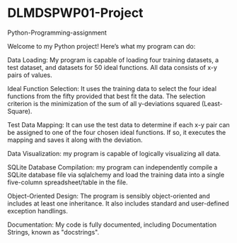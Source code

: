 # DLMDSPWP01-Project
Python-Programming-assignment

Welcome to my Python project! Here’s what my program can do:

Data Loading: My program is capable of loading four training datasets, a test dataset, and datasets for 50 ideal functions. All data consists of x-y pairs of values.

Ideal Function Selection: It uses the training data to select the four ideal functions from the fifty provided that best fit the data. The selection criterion is the minimization of the sum of all y-deviations squared (Least-Square).

Test Data Mapping: It can use the test data to determine if each x-y pair can be assigned to one of the four chosen ideal functions. If so, it executes the mapping and saves it along with the deviation.

Data Visualization: my program is capable of logically visualizing all data.

SQLite Database Compilation: my program can independently compile a SQLite database file  via sqlalchemy and load the training data into a single five-column spreadsheet/table in the file.

Object-Oriented Design: The program is sensibly object-oriented and includes at least one inheritance. It also includes standard and user-defined exception handlings.

Documentation: My code is fully documented, including Documentation Strings, known as "docstrings".
